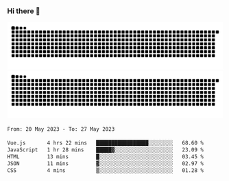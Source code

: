 ### Hi there 👋

![GitHub Snake Light](https://raw.githubusercontent.com/jichangee/jichangee/output/github-snake.svg#gh-light-mode-only)
![GitHub Snake dark](https://raw.githubusercontent.com/jichangee/jichangee/output/github-snake-dark.svg#gh-dark-mode-only)

<!--START_SECTION:waka-->

```text
From: 20 May 2023 - To: 27 May 2023

Vue.js       4 hrs 22 mins   █████████████████░░░░░░░░   68.60 %
JavaScript   1 hr 28 mins    █████▓░░░░░░░░░░░░░░░░░░░   23.09 %
HTML         13 mins         █░░░░░░░░░░░░░░░░░░░░░░░░   03.45 %
JSON         11 mins         ▓░░░░░░░░░░░░░░░░░░░░░░░░   02.97 %
CSS          4 mins          ▒░░░░░░░░░░░░░░░░░░░░░░░░   01.28 %
```

<!--END_SECTION:waka-->

<!--
![GitHub Snake Light](github-snake.svg#gh-light-mode-only)
![GitHub Snake dark](github-snake-dark.svg#gh-dark-mode-only)
-->

<!--
**jichangee/jichangee** is a ✨ _special_ ✨ repository because its `README.md` (this file) appears on your GitHub profile.

Here are some ideas to get you started:

- 🔭 I’m currently working on ...
- 🌱 I’m currently learning ...
- 👯 I’m looking to collaborate on ...
- 🤔 I’m looking for help with ...
- 💬 Ask me about ...
- 📫 How to reach me: ...
- 😄 Pronouns: ...
- ⚡ Fun fact: ...
-->
